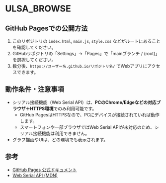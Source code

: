 # ULSA_BROWSE

## GitHub Pagesでの公開方法

1. このリポジトリの `index.html`, `main.js`, `style.css` などがルートにあることを確認してください。
2. GitHubリポジトリの「Settings」→「Pages」で「mainブランチ / (root)」を選択してください。
3. 数分後、`https://ユーザー名.github.io/リポジトリ名/` でWebアプリにアクセスできます。

## 動作条件・注意事項

- シリアル接続機能（Web Serial API）は、**PCのChrome/Edgeなどの対応ブラウザ＋HTTPS環境**でのみ利用可能です。
    - GitHub PagesはHTTPSなので、PCにデバイスが接続されていれば動作します。
    - スマートフォンや一部ブラウザではWeb Serial APIが未対応のため、シリアル接続機能は利用できません。
- グラフ描画やUIは、どの環境でも表示されます。

## 参考
- [GitHub Pages 公式ドキュメント](https://docs.github.com/ja/pages)
- [Web Serial API (MDN)](https://developer.mozilla.org/ja/docs/Web/API/Serial)